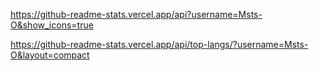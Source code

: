 https://github-readme-stats.vercel.app/api?username=Msts-O&show_icons=true


https://github-readme-stats.vercel.app/api/top-langs/?username=Msts-O&layout=compact
